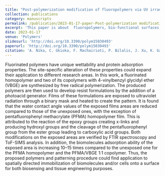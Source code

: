 ```yaml
---
title: "Post-polymerization modification of fluoropolymers via UV irradiation in the presence of a photoacid generator"
collection: publications
category: manuscripts
permalink: /publication/2023-01-17-paper-Post-polymerization modification of fluoropolymres via UV irradiation in the presence of a photoacid generator-number-2
excerpt: 'This paper is about  fluoropolymers, bio-functional surfaces, optical lithography, hydrophilicity, biosensor'
date: 2023-01-17
venue: 'Polymers'
slidesurl: 'http://doi.org/10.3390/polym15030493'
paperurl: 'http://doi.org/10.3390/polym15030493'
citation: 'A. Nika, C. Gkioka, F. Machairioti, P. Bilalis, J. Xu, K. Gajos, K. Awsiuk, P. Petrou, M. Chatzichristidi. (2023). &quot;Post-polymerization modification of fluoropolymers via UV irradiation in the presence of a photoacid generator Number 2.&quot; <i>Polymers</i>. 15(3).'
---
```


Fluorinated polymers have unique wettability and protein adsorption properties. The site-specific alteration of these properties could expand their application to different research areas. In this work, a fluorinated homopolymer and two of its copolymers with 4-vinylbenzyl glycidyl ether (VBGE) are synthesized by free radical polymerization. The produced polymers are then used to develop resist formulations by the addition of a photoacid generator. Films of these formulations are exposed to ultraviolet radiation through a binary mask and heated to create the pattern. It is found that the water contact angle values of the exposed films areas are reduced compared to those of the unexposed ones, with the exception of pentafluorophenyl methacrylate (PFMA) homopolymer film. This is attributed to the reaction of the epoxy groups creating x-links and producing hydroxyl groups and the cleavage of the pentafluorophenyl group from the ester group leading to carboxylic acid groups. Both modifications on the exposed areas are verified by FTIR spectroscopy and ToF-SIMS analysis. In addition, the biomolecules adsorption ability of the exposed area is increasing 10–15 times compared to the unexposed one for the PFMA homopolymer and the PFMA/VBGE 1:1 copolymer. Thus, the proposed polymers and patterning procedure could find application to spatially directed immobilization of biomolecules and/or cells onto a surface for both biosensing and tissue engineering purposes.
